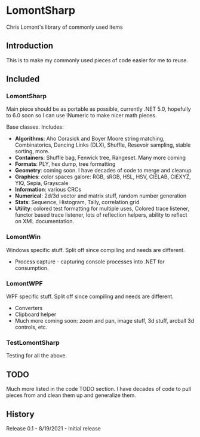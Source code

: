 # LomontSharp

Chris Lomont's library of commonly used items

## Introduction

This is to make my commonly used pieces of code easier for me to reuse.

## Included



### LomontSharp

Main piece should be as portable as possible, currently .NET 5.0, hopefully to 6.0 soon so I can use INumeric to make nicer math pieces.

Base classes. Includes:

- **Algorithms**: Aho Corasick and Boyer Moore string matching, Combinatorics, Dancing Links (DLX), Shuffle, Resevoir sampling, stable sorting, more.
- **Containers**: Shuffle bag, Fenwick tree, Rangeset. Many more coming
- **Formats**: PLY, hex dump, tree formatting
- **Geometry**: coming soon. I have decades of code to merge and cleanup
- **Graphics**: color spaces galore: RGB, sRGB, HSL, HSV, CIELAB, CIEXYZ, YIQ, Sepia, Grayscale
- **Information**: various CRCs
- **Numerical**: 2d/3d vector and matrix stuff, random number generation
- **Stats**: Sequence, Histogram, Tally, correlation grid
- **Utility**: colored test formatting for multiple uses, Colored trace listener, functor based trace listener, lots of reflection helpers, ability to reflect on XML documentation.

### LomontWin

Windows specific stuff. Split off since compiling and needs are different.

* Process capture - capturing console processes into .NET for consumption.

### LomontWPF

WPF specific stuff. Split off since compiling and needs are different.

* Converters
* Clipboard helper
* Much more coming soon: zoom and pan, image stuff, 3d stuff, arcball 3d controls, etc.

### TestLomontSharp

Testing for all the above.



## TODO

Much more listed in the code TODO section. I have decades of code to pull pieces from and clean them up and generalize them.



## History

Release 0.1 - 8/19/2021 - Initial release
